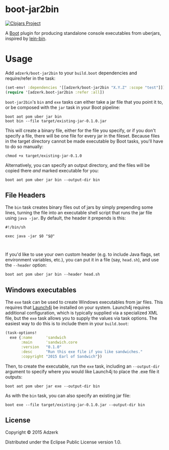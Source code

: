 # boot-jar2bin

[![Clojars Project](http://clojars.org/adzerk/boot-jar2bin/latest-version.svg)](http://clojars.org/adzerk/boot-jar2bin)

A [Boot](http://boot-clj.com) plugin for producing standalone console executables from uberjars, inspired by [lein-bin](http://github.com/Raynes/lein-bin).

# Usage

Add `adzerk/boot-jar2bin` to your `build.boot` dependencies and require/refer in the task:

```clojure
(set-env! :dependencies '[[adzerk/boot-jar2bin "X.Y.Z" :scope "test"]])
(require '[adzerk.boot-jar2bin :refer :all])
```

`boot-jar2bin`'s `bin` and `exe` tasks can either take a jar file that you point it to, or be composed with the `jar` task in your Boot pipeline:

```
boot aot pom uber jar bin
boot bin --file target/existing-jar-0.1.0.jar
```

This will create a binary file, either for the file you specify, or if you don't specify a file, there will be one file for every jar in the fileset. Because files in the target directory cannot be made executable by Boot tasks, you'll have to do so manually:

```
chmod +x target/existing-jar-0.1.0
```

Alternatively, you can specify an output directory, and the files will be copied there *and* marked executable for you:

```
boot aot pom uber jar bin --output-dir bin
```

## File Headers

The `bin` task creates binary files out of jars by simply prepending some lines, turning the file into an executable shell script that runs the jar file using `java -jar`. By default, the header it prepends is this:

```
#!/bin/sh

exec java -jar $0 "$@"



```

If you'd like to use your own custom header (e.g. to include Java flags, set environment variables, etc.), you can put it in a file (say, `head.sh`), and use the `--header` option:

```
boot aot pom uber jar bin --header head.sh
```

## Windows executables

The `exe` task can be used to create Windows executables from jar files. This requires that [Launch4j](http://launch4j.sourceforge.net) be installed on your system. Launch4j requires additional configuration, which is typically supplied via a specialized XML file, but the `exe` task allows you to supply the values via task options. The easiest way to do this is to include them in your `build.boot`:

```clojure
(task-options!
  exe {:name      'sandwich
       :main      'sandwich.core
       :version   "0.1.0"
       :desc      "Run this exe file if you like sandwiches."
       :copyright "2015 Earl of Sandwich"})
```

Then, to create the executable, run the `exe` task, including an `--output-dir` argument to specify where you would like Launch4j to place the .exe file it outputs:

```
boot aot pom uber jar exe --output-dir bin
```

As with the `bin` task, you can also specify an existing jar file:

```
boot exe --file target/existing-jar-0.1.0.jar --output-dir bin
```

## License

Copyright © 2015 Adzerk

Distributed under the Eclipse Public License version 1.0.
